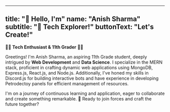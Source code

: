 
---
title: "👋 Hello, I'm"
name: "Anish Sharma"
subtitle: "🚀 Tech Explorer!"
buttonText: "Let's Create!"
---

👨‍💻 **Tech Enthusiast & 11th Grader** 👨‍🎓

Greetings! I'm Anish Sharma, an aspiring 11th Grade student, deeply intrigued by **Web Development** and **Data Science**. I specialize in the MERN stack, proficient in crafting dynamic web applications using MongoDB, Express.js, React.js, and Node.js. Additionally, I've honed my skills in Discord.js for building interactive bots and have experience in developing Petrodectoy panels for efficient management of resources. 

I'm on a journey of continuous learning and application, eager to collaborate and create something remarkable. 🌟 Ready to join forces and craft the future together?

